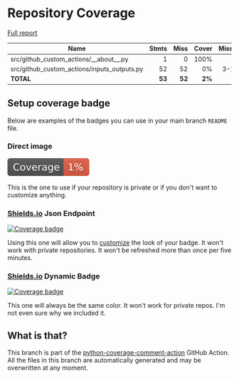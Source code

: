# Repository Coverage

[Full report](https://htmlpreview.github.io/?https://github.com/andgineer/github-custom-actions/blob/python-coverage-comment-action-data/htmlcov/index.html)

| Name                                           |    Stmts |     Miss |  Cover |   Missing |
|----------------------------------------------- | -------: | -------: | -----: | --------: |
| src/github\_custom\_actions/\_\_about\_\_.py   |        1 |        0 |   100% |           |
| src/github\_custom\_actions/inputs\_outputs.py |       52 |       52 |     0% |     3-107 |
|                                      **TOTAL** |   **53** |   **52** | **2%** |           |


## Setup coverage badge

Below are examples of the badges you can use in your main branch `README` file.

### Direct image

[![Coverage badge](https://raw.githubusercontent.com/andgineer/github-custom-actions/python-coverage-comment-action-data/badge.svg)](https://htmlpreview.github.io/?https://github.com/andgineer/github-custom-actions/blob/python-coverage-comment-action-data/htmlcov/index.html)

This is the one to use if your repository is private or if you don't want to customize anything.

### [Shields.io](https://shields.io) Json Endpoint

[![Coverage badge](https://img.shields.io/endpoint?url=https://raw.githubusercontent.com/andgineer/github-custom-actions/python-coverage-comment-action-data/endpoint.json)](https://htmlpreview.github.io/?https://github.com/andgineer/github-custom-actions/blob/python-coverage-comment-action-data/htmlcov/index.html)

Using this one will allow you to [customize](https://shields.io/endpoint) the look of your badge.
It won't work with private repositories. It won't be refreshed more than once per five minutes.

### [Shields.io](https://shields.io) Dynamic Badge

[![Coverage badge](https://img.shields.io/badge/dynamic/json?color=brightgreen&label=coverage&query=%24.message&url=https%3A%2F%2Fraw.githubusercontent.com%2Fandgineer%2Fgithub-custom-actions%2Fpython-coverage-comment-action-data%2Fendpoint.json)](https://htmlpreview.github.io/?https://github.com/andgineer/github-custom-actions/blob/python-coverage-comment-action-data/htmlcov/index.html)

This one will always be the same color. It won't work for private repos. I'm not even sure why we included it.

## What is that?

This branch is part of the
[python-coverage-comment-action](https://github.com/marketplace/actions/python-coverage-comment)
GitHub Action. All the files in this branch are automatically generated and may be
overwritten at any moment.